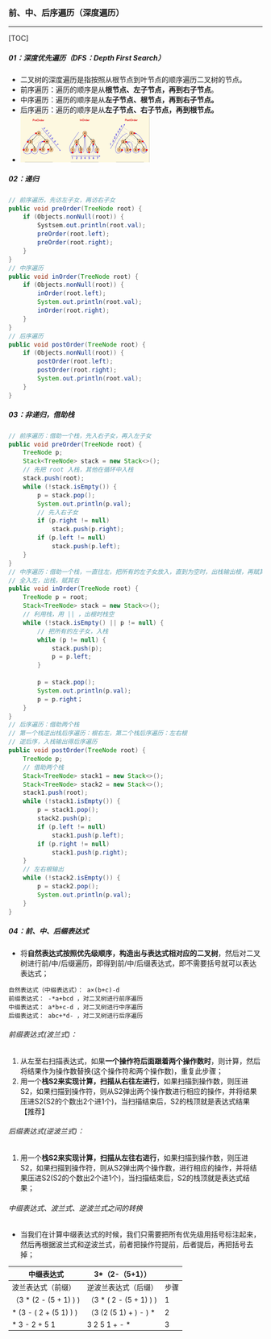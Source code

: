 ### 前、中、后序遍历（深度遍历）

------

[TOC]

##### 01：深度优先遍历（DFS：Depth First Search）

- 二叉树的深度遍历是指按照从根节点到叶节点的顺序遍历二叉树的节点。
- 前序遍历：遍历的顺序是从**根节点、左子节点，再到右子节点**。
- 中序遍历：遍历的顺序是从**左子节点、根节点，再到右子节点。**
- 后序遍历：遍历的顺序是从**左子节点、右子节点，再到根节点。**
- <img src="https://github.com/likang315/Algorithms-and-Data-Structures/blob/master/05：树/photos/DFS.png?raw=true" style="zoom:25%;" />

##### 02：递归

```java
// 前序遍历，先访左子女，再访右子女
public void preOrder(TreeNode root) {
    if (Objects.nonNull(root)) {
        Systsem.out.println(root.val);
        preOrder(root.left);
        preOrder(root.right);
    }
}
// 中序遍历
public void inOrder(TreeNode root) {
    if (Objects.nonNull(root)) {
        inOrder(root.left);
        System.out.println(root.val);
        inOrder(root.right);
    }
}
// 后序遍历
public void postOrder(TreeNode root) {
    if (Objects.nonNull(root)) {
        postOrder(root.left);
        postOrder(root.right);
        System.out.println(root.val);
    }
}
```

##### 03：非递归，借助栈

```java
// 前序遍历：借助一个栈，先入右子女，再入左子女
public void preOrder(TreeNode root) {
    TreeNode p;
    Stack<TreeNode> stack = new Stack<>();
    // 先把 root 入栈，其他在循环中入栈
    stack.push(root);
    while (!stack.isEmpty()) {
        p = stack.pop();
        System.out.println(p.val);
        // 先入右子女
        if (p.right != null)	
            stack.push(p.right);
        if (p.left != null)
            stack.push(p.left);
    }
}
// 中序遍历：借助一个栈，一直往左，把所有的左子女放入，直到为空时，出栈输出根，再赋其右结点
// 全入左，出栈，赋其右
public void inOrder(TreeNode root) {
    TreeNode p = root;
    Stack<TreeNode> stack = new Stack<>();
    // 利用栈，用 || ，出根时栈空
    while (!stack.isEmpty() || p != null) {
        // 把所有的左子女，入栈
        while (p != null) {
            stack.push(p);
            p = p.left;
        }

        p = stack.pop();
        System.out.println(p.val);
        p = p.right；
    }
}
// 后序遍历：借助两个栈
// 第一个栈逆出栈后序遍历：根右左，第二个栈后序遍历：左右根
// 逆后序，入栈输出得后序遍历
public void postOrder(TreeNode root) {
    TreeNode p;
    // 借助两个栈
    Stack<TreeNode> stack1 = new Stack<>();
    Stack<TreeNode> stack2 = new Stack<>();
    stack1.push(root);
    while (!stack1.isEmpty()) {
        p = stack1.pop();
        stack2.push(p);
        if (p.left != null)
            stack1.push(p.left);
        if (p.right != null)	
            stack1.push(p.right);
    }
    // 左右根输出
    while (!stack2.isEmpty()) {
        p = stack2.pop();
        System.out.println(p.val);	
    }
}
```

##### 04：前、中、后缀表达式

- 将**自然表达式按照优先级顺序，构造出与表达式相对应的二叉树**，然后对二叉树进行前/中/后缀遍历，即得到前/中/后缀表达式，即不需要括号就可以表达表达式；

```shell
自然表达式（中缀表达式）： a×(b+c)-d
前缀表达式： -*a+bcd ，对二叉树进行前序遍历
中缀表达式： a*b+c-d ，对二叉树进行中序遍历
后缀表达式： abc+*d- ，对二叉树进行后序遍历
```

###### 前缀表达式(波兰式)：

1. 从左至右扫描表达式，如果**一个操作符后面跟着两个操作数时**，则计算，然后将结果作为操作数替换(这个操作符和两个操作数)，重复此步骤；
2. 用一个**栈S2来实现计算，扫描从右往左进行**，如果扫描到操作数，则压进S2，如果扫描到操作符，则从S2弹出两个操作数进行相应的操作，并将结果压进S2(S2的个数出2个进1个)，当扫描结束后，S2的栈顶就是表达式结果【推荐】

###### 后缀表达式(逆波兰式)：

1. 用一个**栈S2来实现计算，扫描从左往右进行**，如果扫描到操作数，则压进S2，如果扫描到操作符，则从S2弹出两个操作数，进行相应的操作，并将结果压进S2(S2的个数出2个进1个)，当扫描结束后，S2的栈顶就是表达式结果；

###### 中缀表达式、波兰式、逆波兰式之间的转换

- 当我们在计算中缀表达式的时候，我们只需要把所有优先级用括号标注起来，然后再根据波兰式和逆波兰式，前者把操作符提前，后者提后，再把括号去掉；


| 中缀表达式             | 3*（2-（5+1））         |      |
| ---------------------- | ----------------------- | ---- |
| 波兰表达式（前缀）     | 逆波兰表达式（后缀）    | 步骤 |
| （3 * (2 - (5 + 1) ) ) | （3 * ( 2 - (5 + 1) ) ) | 1    |
| * (3 - ( 2 + (5 1) ) ) | （3 (2 (5 1) + ) - ) *  | 2    |
| * 3 - 2 + 5 1          | 3 2 5 1 + - *           | 3    |

